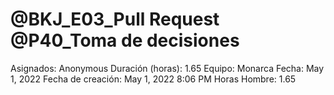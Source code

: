 # @BKJ_E03_Pull Request @P40_Toma de decisiones

Asignados: Anonymous
Duración (horas): 1.65
Equipo: Monarca
Fecha: May 1, 2022
Fecha de creación: May 1, 2022 8:06 PM
Horas Hombre: 1.65
